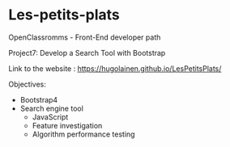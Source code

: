# Les-petits-plats
OpenClassromms - Front-End developer path

Project7: Develop a Search Tool with Bootstrap

Link to the website : https://hugolainen.github.io/LesPetitsPlats/

Objectives:
* Bootstrap4
* Search engine tool
  - JavaScript
  - Feature investigation
  - Algorithm performance testing
